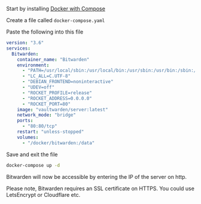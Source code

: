 Start by installing [Docker with Compose](../Install-Docker-with-Compose/)

Create a file called ```docker-compose.yaml```

Paste the following into this file

```yaml
version: "3.6"
services:
  Bitwarden:
    container_name: "Bitwarden"
    environment:
      - "PATH=/usr/local/sbin:/usr/local/bin:/usr/sbin:/usr/bin:/sbin:/bin"
      - "LC_ALL=C.UTF-8"
      - "DEBIAN_FRONTEND=noninteractive"
      - "UDEV=off"
      - "ROCKET_PROFILE=release"
      - "ROCKET_ADDRESS=0.0.0.0"
      - "ROCKET_PORT=80"
    image: "vaultwarden/server:latest"
    network_mode: "bridge"
    ports:
      - "80:80/tcp"
    restart: "unless-stopped"
    volumes:
      - "/docker/bitwarden:/data"
```

Save and exit the file

```bash
docker-compose up -d
```

Bitwarden will now be accessible by entering the IP of the server on http.

Please note, Bitwarden requires an SSL certificate on HTTPS. You could use LetsEncrypt or Cloudflare etc.